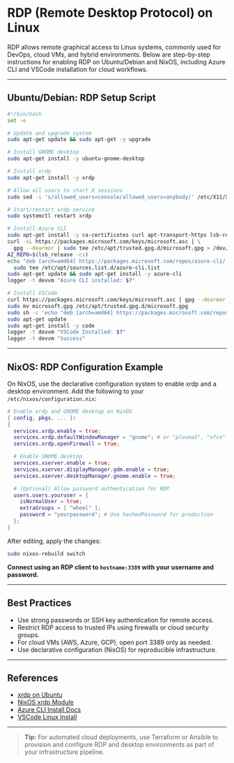 # RDP (Remote Desktop Protocol) on Linux

RDP allows remote graphical access to Linux systems, commonly used for DevOps, cloud VMs, and hybrid environments. Below are step-by-step instructions for enabling RDP on Ubuntu/Debian and NixOS, including Azure CLI and VSCode installation for cloud workflows.

---

## Ubuntu/Debian: RDP Setup Script

```bash
#!/bin/bash
set -e

# Update and upgrade system
sudo apt-get update && sudo apt-get -y upgrade

# Install GNOME desktop
sudo apt-get install -y ubuntu-gnome-desktop

# Install xrdp
sudo apt-get install -y xrdp

# Allow all users to start X sessions
sudo sed -i 's/allowed_users=console/allowed_users=anybody/' /etc/X11/Xwrapper.config

# Start/restart xrdp service
sudo systemctl restart xrdp

# Install Azure CLI
sudo apt-get install -y ca-certificates curl apt-transport-https lsb-release gnupg
curl -sL https://packages.microsoft.com/keys/microsoft.asc | \
  gpg --dearmor | sudo tee /etc/apt/trusted.gpg.d/microsoft.gpg > /dev/null
AZ_REPO=$(lsb_release -cs)
echo "deb [arch=amd64] https://packages.microsoft.com/repos/azure-cli/ $AZ_REPO main" | \
  sudo tee /etc/apt/sources.list.d/azure-cli.list
sudo apt-get update && sudo apt-get install -y azure-cli
logger -t devvm "Azure CLI installed: $?"

# Install VSCode
curl https://packages.microsoft.com/keys/microsoft.asc | gpg --dearmor > microsoft.gpg
sudo mv microsoft.gpg /etc/apt/trusted.gpg.d/microsoft.gpg
sudo sh -c 'echo "deb [arch=amd64] https://packages.microsoft.com/repos/vscode stable main" > /etc/apt/sources.list.d/vscode.list'
sudo apt-get update
sudo apt-get install -y code
logger -t devvm "VSCode Installed: $?"
logger -t devvm "Success"
```

---

## NixOS: RDP Configuration Example

On NixOS, use the declarative configuration system to enable xrdp and a desktop environment. Add the following to your `/etc/nixos/configuration.nix`:

```nix
# Enable xrdp and GNOME desktop on NixOS
{ config, pkgs, ... }:
{
  services.xrdp.enable = true;
  services.xrdp.defaultWindowManager = "gnome"; # or "plasma5", "xfce"
  services.xrdp.openFirewall = true;

  # Enable GNOME desktop
  services.xserver.enable = true;
  services.xserver.displayManager.gdm.enable = true;
  services.xserver.desktopManager.gnome.enable = true;

  # (Optional) Allow password authentication for RDP
  users.users.youruser = {
    isNormalUser = true;
    extraGroups = [ "wheel" ];
    password = "yourpassword"; # Use hashedPassword for production
  };
}
```

After editing, apply the changes:
```sh
sudo nixos-rebuild switch
```

**Connect using an RDP client to `hostname:3389` with your username and password.**

---

## Best Practices
- Use strong passwords or SSH key authentication for remote access.
- Restrict RDP access to trusted IPs using firewalls or cloud security groups.
- For cloud VMs (AWS, Azure, GCP), open port 3389 only as needed.
- Use declarative configuration (NixOS) for reproducible infrastructure.

---

## References
- [xrdp on Ubuntu](https://ubuntu.com/server/docs/service-xrdp)
- [NixOS xrdp Module](https://search.nixos.org/options?channel=unstable&show=services.xrdp.enable)
- [Azure CLI Install Docs](https://docs.microsoft.com/en-us/cli/azure/install-azure-cli)
- [VSCode Linux Install](https://code.visualstudio.com/docs/setup/linux)

---

> **Tip:** For automated cloud deployments, use Terraform or Ansible to provision and configure RDP and desktop environments as part of your infrastructure pipeline.
